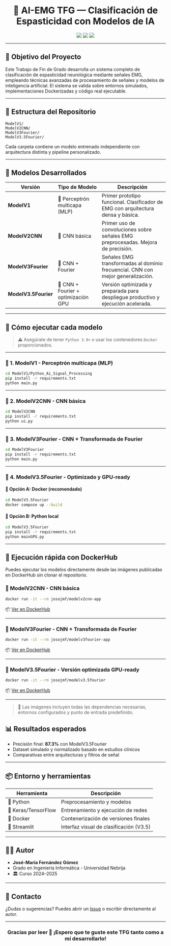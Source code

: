 <h1 align="center">🧠 AI-EMG TFG — Clasificación de Espasticidad con Modelos de IA</h1>

<p align="center">
  <img src="https://img.shields.io/badge/TFG-Ingeniería%20Informática-blue" />
  <img src="https://img.shields.io/badge/Universidad-Antonio%20de%20Nebrija-brightgreen" />
  <img src="https://img.shields.io/badge/Estado-En%20fase%20final-success" />
</p>

---

## 🎯 Objetivo del Proyecto

Este Trabajo de Fin de Grado desarrolla un sistema completo de clasificación de espasticidad neurológica mediante señales EMG, empleando técnicas avanzadas de procesamiento de señales y modelos de inteligencia artificial. El sistema se valida sobre entornos simulados, implementaciones Dockerizadas y código real ejecutable.

---

## 📂 Estructura del Repositorio

```
ModelV1/
ModelV2CNN/
ModelV3Fourier/
ModelV3.5Fourier/
```

Cada carpeta contiene un modelo entrenado independiente con arquitectura distinta y pipeline personalizado.

---

## 🧪 Modelos Desarrollados

| Versión      | Tipo de Modelo         | Descripción                                                                 |
|--------------|------------------------|-----------------------------------------------------------------------------|
| **ModelV1**  | 🔸 Perceptrón multicapa (MLP) | Primer prototipo funcional. Clasificador de EMG con arquitectura densa y básica. |
| **ModelV2CNN** | 🔹 CNN básica             | Primer uso de convoluciones sobre señales EMG preprocesadas. Mejora de precisión. |
| **ModelV3Fourier** | 🔸 CNN + Fourier         | Señales EMG transformadas al dominio frecuencial. CNN con mejor generalización. |
| **ModelV3.5Fourier** | 🔹 CNN + Fourier + optimización GPU | Versión optimizada y preparada para despliegue productivo y ejecución acelerada. |

---

## 🚀 Cómo ejecutar cada modelo

> ⚠️ Asegúrate de tener `Python 3.9+` o usar los contenedores `Docker` proporcionados.

---

### 🔸 1. ModelV1 - Perceptrón multicapa (MLP)

```bash
cd ModelV1/Python_Ai_Signal_Processing
pip install -r requirements.txt
python main.py
```

---

### 🔹 2. ModelV2CNN - CNN básica

```bash
cd ModelV2CNN
pip install -r requirements.txt
python ui.py
```

---

### 🔸 3. ModelV3Fourier - CNN + Transformada de Fourier

```bash
cd ModelV3Fourier
pip install -r requirements.txt
python main.py
```

---

### 🔹 4. ModelV3.5Fourier - Optimizado y GPU-ready

#### 🐳 Opción A: Docker (recomendado)

```bash
cd ModelV3.5Fourier
docker compose up --build
```

#### 🐍 Opción B: Python local

```bash
cd ModelV3.5Fourier
pip install -r requirements.txt
python mainGPU.py
```



---

## 🐳 Ejecución rápida con DockerHub

Puedes ejecutar los modelos directamente desde las imágenes publicadas en DockerHub sin clonar el repositorio.

### 🔹 ModelV2CNN - CNN básica

```bash
docker run -it --rm josojmf/modelv2cnn-app
```

📦 [Ver en DockerHub](https://hub.docker.com/repository/docker/josojmf/modelv2cnn-app)

---

### 🔸 ModelV3Fourier - CNN + Transformada de Fourier

```bash
docker run -it --rm josojmf/modelv3fourier-app
```

📦 [Ver en DockerHub](https://hub.docker.com/repository/docker/josojmf/modelv3fourier-app)

---

### 🔹 ModelV3.5Fourier - Versión optimizada GPU-ready

```bash
docker run -it --rm josojmf/modelv3.5fourier
```

📦 [Ver en DockerHub](https://hub.docker.com/repository/docker/josojmf/modelv3.5fourier)

---

> 🧠 Las imágenes incluyen todas las dependencias necesarias, entornos configurados y punto de entrada predefinido.



## 📊 Resultados esperados

- Precisión final: **87.3%** con ModelV3.5Fourier
- Dataset simulado y normalizado basado en estudios clínicos
- Comparativas entre arquitecturas y filtros de señal

---

## 📦 Entorno y herramientas

| Herramienta | Descripción                             |
|-------------|-----------------------------------------|
| 🐍 Python   | Preprocesamiento y modelos              |
| 🧠 Keras/TensorFlow | Entrenamiento y ejecución de redes   |
| 🐳 Docker   | Contenerización de versiones finales     |
| 🧪 Streamlit | Interfaz visual de clasificación (V3.5) |

---

## 👨‍🎓 Autor

- **José-María Fernández Gómez**
- Grado en Ingeniería Informática - Universidad Nebrija
- 🏛️ Curso 2024–2025

---

## 💬 Contacto

¿Dudas o sugerencias? Puedes abrir un [Issue](https://github.com/Josojmf/AI_EMG_TFG/issues) o escribir directamente al autor.

---

<h3 align="center">Gracias por leer 🙏 ¡Espero que te guste este TFG tanto como a mí desarrollarlo!</h3>
